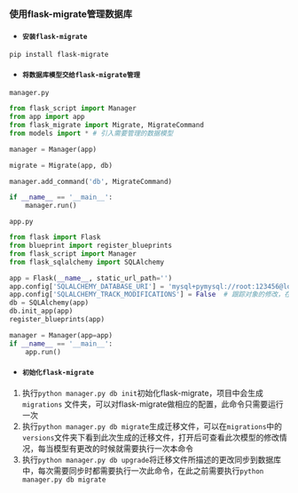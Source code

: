 ### 使用flask-migrate管理数据库

- #### `安装flask-migrate`
```pip install flask-migrate```

- #### `将数据库模型交给flask-migrate管理`

`manager.py`

```python
from flask_script import Manager
from app import app
from flask_migrate import Migrate, MigrateCommand
from models import * # 引入需要管理的数据模型

manager = Manager(app)

migrate = Migrate(app, db)

manager.add_command('db', MigrateCommand)

if __name__ == '__main__':
    manager.run()

```
`app.py`

```python
from flask import Flask
from blueprint import register_blueprints
from flask_script import Manager
from flask_sqlalchemy import SQLAlchemy

app = Flask(__name__, static_url_path='')
app.config['SQLALCHEMY_DATABASE_URI'] = 'mysql+pymysql://root:123456@localhost:3306/python'
app.config['SQLALCHEMY_TRACK_MODIFICATIONS'] = False  # 跟踪对象的修改，在本例中用不到调高运行效率，所以设置为False
db = SQLAlchemy(app)
db.init_app(app)
register_blueprints(app)

manager = Manager(app=app)
if __name__ == '__main__':
    app.run()
```
- #### `初始化flask-migrate`
1. 执行`python manager.py db init`初始化flask-migrate，项目中会生成 `migrations` 文件夹，可以对flask-migrate做相应的配置，此命令只需要运行一次
2. 执行`python manager.py db migrate`生成迁移文件，可以在`migrations`中的`versions`文件夹下看到此次生成的迁移文件，打开后可查看此次模型的修改情况，每当模型有更改的时候就需要执行一次本命令
3. 执行`python manager.py db upgrade`将迁移文件所描述的更改同步到数据库中，每次需要同步时都需要执行一次此命令，在此之前需要执行`python manager.py db migrate`

